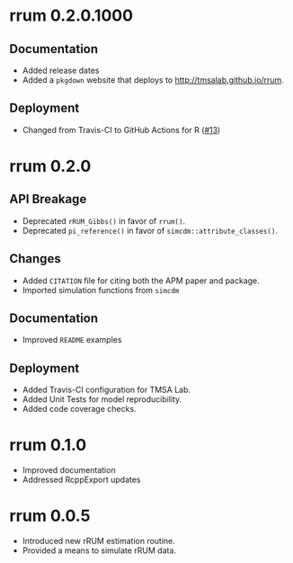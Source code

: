 # rrum 0.2.0.1000

## Documentation

- Added release dates
- Added a `pkgdown` website that deploys to <http://tmsalab.github.io/rrum>.

## Deployment

- Changed from Travis-CI to GitHub Actions for R ([#13](https://github.com/tmsalab/rrum/pull/13))

# rrum 0.2.0

## API Breakage

- Deprecated `rRUM_Gibbs()` in favor of `rrum()`.
- Deprecated `pi_reference()` in favor of `simcdm::attribute_classes()`. 

## Changes

- Added `CITATION` file for citing both the APM paper and package.
- Imported simulation functions from `simcdm`

## Documentation

- Improved `README` examples

## Deployment

- Added Travis-CI configuration for TMSA Lab.
- Added Unit Tests for model reproducibility.
- Added code coverage checks.

# rrum 0.1.0

- Improved documentation
- Addressed RcppExport updates

# rrum 0.0.5

- Introduced new rRUM estimation routine.
- Provided a means to simulate rRUM data.

